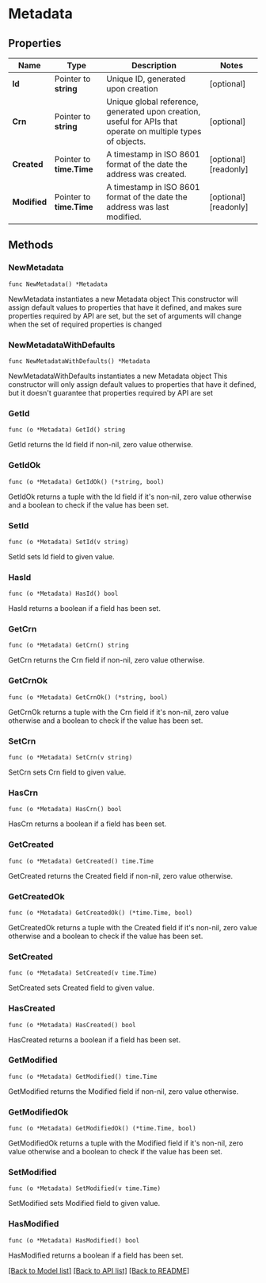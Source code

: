 # Metadata

## Properties

Name | Type | Description | Notes
------------ | ------------- | ------------- | -------------
**Id** | Pointer to **string** | Unique ID, generated upon creation | [optional] 
**Crn** | Pointer to **string** | Unique global reference, generated upon creation, useful for APIs that operate on multiple types of objects. | [optional] 
**Created** | Pointer to **time.Time** | A timestamp in ISO 8601 format of the date the address was created. | [optional] [readonly] 
**Modified** | Pointer to **time.Time** | A timestamp in ISO 8601 format of the date the address was last modified. | [optional] [readonly] 

## Methods

### NewMetadata

`func NewMetadata() *Metadata`

NewMetadata instantiates a new Metadata object
This constructor will assign default values to properties that have it defined,
and makes sure properties required by API are set, but the set of arguments
will change when the set of required properties is changed

### NewMetadataWithDefaults

`func NewMetadataWithDefaults() *Metadata`

NewMetadataWithDefaults instantiates a new Metadata object
This constructor will only assign default values to properties that have it defined,
but it doesn't guarantee that properties required by API are set

### GetId

`func (o *Metadata) GetId() string`

GetId returns the Id field if non-nil, zero value otherwise.

### GetIdOk

`func (o *Metadata) GetIdOk() (*string, bool)`

GetIdOk returns a tuple with the Id field if it's non-nil, zero value otherwise
and a boolean to check if the value has been set.

### SetId

`func (o *Metadata) SetId(v string)`

SetId sets Id field to given value.

### HasId

`func (o *Metadata) HasId() bool`

HasId returns a boolean if a field has been set.

### GetCrn

`func (o *Metadata) GetCrn() string`

GetCrn returns the Crn field if non-nil, zero value otherwise.

### GetCrnOk

`func (o *Metadata) GetCrnOk() (*string, bool)`

GetCrnOk returns a tuple with the Crn field if it's non-nil, zero value otherwise
and a boolean to check if the value has been set.

### SetCrn

`func (o *Metadata) SetCrn(v string)`

SetCrn sets Crn field to given value.

### HasCrn

`func (o *Metadata) HasCrn() bool`

HasCrn returns a boolean if a field has been set.

### GetCreated

`func (o *Metadata) GetCreated() time.Time`

GetCreated returns the Created field if non-nil, zero value otherwise.

### GetCreatedOk

`func (o *Metadata) GetCreatedOk() (*time.Time, bool)`

GetCreatedOk returns a tuple with the Created field if it's non-nil, zero value otherwise
and a boolean to check if the value has been set.

### SetCreated

`func (o *Metadata) SetCreated(v time.Time)`

SetCreated sets Created field to given value.

### HasCreated

`func (o *Metadata) HasCreated() bool`

HasCreated returns a boolean if a field has been set.

### GetModified

`func (o *Metadata) GetModified() time.Time`

GetModified returns the Modified field if non-nil, zero value otherwise.

### GetModifiedOk

`func (o *Metadata) GetModifiedOk() (*time.Time, bool)`

GetModifiedOk returns a tuple with the Modified field if it's non-nil, zero value otherwise
and a boolean to check if the value has been set.

### SetModified

`func (o *Metadata) SetModified(v time.Time)`

SetModified sets Modified field to given value.

### HasModified

`func (o *Metadata) HasModified() bool`

HasModified returns a boolean if a field has been set.


[[Back to Model list]](../README.md#documentation-for-models) [[Back to API list]](../README.md#documentation-for-api-endpoints) [[Back to README]](../README.md)


